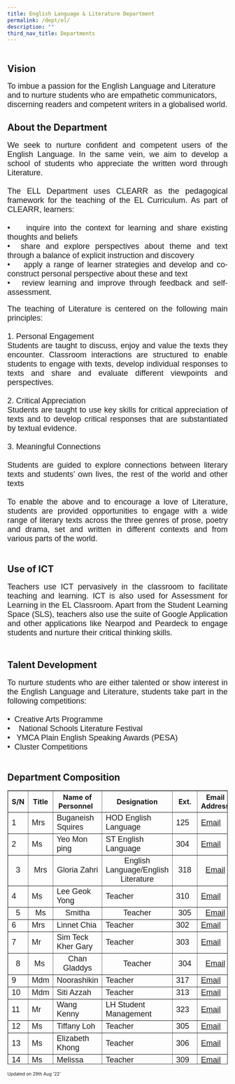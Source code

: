 ```yaml
---
title: English Language & Literature Department
permalink: /dept/el/
description: ""
third_nav_title: Departments
---
```

<div id="_ptoo_block_start" style="font-size:1px;border:1px solid transparent"></div>

<div id="_ptoo_PTOID" class="pageblock_box " style="display:none">
    <div id="_ptod_PTOID" class="ive_editable ive_ptod ive_content"></div>
</div>

  <div id="_ptoo_122530" class="pageblock_box ">
    <h2 id="_ptoh_122530" class="ive_editable ive_ptoh">Vision</h2>
    <div id="_ptod_122530" class="ive_editable ive_ptod ive_content"><font face="arial, sans-serif" size="4">To imbue a passion for the English Language and Literature and to nurture students who are empathetic communicators, discerning readers and competent writers in a globalised world.</font></div>
</div>
  <div id="_ptoo_70145" class="pageblock_box ">
    <h2 id="_ptoh_70145" class="ive_editable ive_ptoh">About the Department</h2>
    <div id="_ptod_70145" class="ive_editable ive_ptod ive_content"><div style="text-align: justify;"><font face="arial, sans-serif" size="4">We seek to nurture confident and competent users of the English Language. In the same vein, we aim to develop a school of students who appreciate the written word through Literature.&nbsp;</font></div><div style="text-align: justify;"><font face="arial, sans-serif" size="4"><br></font></div><div style="text-align: justify;"><font face="arial, sans-serif" size="4">The ELL Department uses CLEARR as the pedagogical framework for the teaching of the EL Curriculum. As part of CLEARR, learners:</font></div><div style="text-align: justify;"><font face="arial, sans-serif" size="4"><br></font></div><div style="text-align: justify;"><font face="arial, sans-serif" size="4">•<span style="white-space:pre">	</span>inquire into the context for learning and share existing thoughts and beliefs</font></div><div style="text-align: justify;"><font face="arial, sans-serif" size="4">•<span style="white-space:pre">	</span>share and explore perspectives about theme and text through a balance of explicit instruction and discovery</font></div><div style="text-align: justify;"><font face="arial, sans-serif" size="4">•<span style="white-space:pre">	</span>apply a range of learner strategies and develop and co-construct personal perspective about these and text&nbsp;</font></div><div style="text-align: justify;"><font face="arial, sans-serif" size="4">•<span style="white-space:pre">	</span>review learning and improve through feedback and self-assessment.</font></div><div><br></div><div><div style="text-align: justify;"><font face="arial, sans-serif" size="4">The teaching of Literature is centered on the following main principles:</font></div><div style="text-align: justify;"><font face="arial, sans-serif" size="4"><br></font></div><div style="text-align: justify;"><font face="arial, sans-serif" size="4">1. Personal Engagement&nbsp;</font></div><div style="text-align: justify;"><font face="arial, sans-serif" size="4">Students are taught to discuss, enjoy and value the texts they encounter. Classroom interactions are structured to enable students to engage with texts, develop individual responses to texts and share and evaluate different viewpoints and perspectives.&nbsp;</font></div><div style="text-align: justify;"><font face="arial, sans-serif" size="4"><br></font></div><div style="text-align: justify;"><font face="arial, sans-serif" size="4">2. Critical Appreciation&nbsp;</font></div><div style="text-align: justify;"><font face="arial, sans-serif" size="4">Students are taught to use key skills for critical appreciation of texts and to develop critical responses that are substantiated by textual evidence.&nbsp;</font></div><div style="text-align: justify;"><font face="arial, sans-serif" size="4"><br></font></div><div style="text-align: justify;"><font face="arial, sans-serif" size="4">3. Meaningful Connections&nbsp;</font></div><div style="text-align: justify;"><font face="arial, sans-serif" size="4"><br></font></div><div style="text-align: justify;"><font face="arial, sans-serif" size="4">Students are guided to explore connections between literary texts and students’ own lives, the rest of the world and other texts</font></div><div style="text-align: justify;"><font face="arial, sans-serif" size="4"><br></font></div><div style="text-align: justify;"><font face="arial, sans-serif" size="4">To enable the above and to encourage a love of Literature, students are provided opportunities to engage with a wide range of literary texts across the three genres of prose, poetry and drama, set and written in different contexts and from various parts of the world.</font></div></div><div><br></div><font face="times new roman, serif" size="4"></font></div>
</div>
  <div id="_ptoo_122531" class="pageblock_box ">
    <h2 id="_ptoh_122531" class="ive_editable ive_ptoh">Use of ICT</h2>
    <div id="_ptod_122531" class="ive_editable ive_ptod ive_content"><div style="text-align: justify;"><span style="background-color: initial;"><font face="arial, sans-serif" style="" size="4">Teachers use ICT pervasively in the classroom to facilitate teaching and learning. ICT is also used for Assessment for Learning in the EL Classroom. Apart from the Student Learning Space (SLS), teachers also use the suite of Google Application and other applications like Nearpod and Peardeck to engage students and nurture their critical thinking skills.</font></span></div><div style="text-align: justify;"><span style="background-color: initial;"><font face="arial, sans-serif" style="" size="4"><br></font></span></div></div>
</div>
  <div id="_ptoo_122533" class="pageblock_box ">
    <h2 id="_ptoh_122533" class="ive_editable ive_ptoh">Talent Development</h2>
    <div id="_ptod_122533" class="ive_editable ive_ptod ive_content"><div style="text-align: justify;"><font face="arial, sans-serif" size="4">To nurture students who are either talented or show interest in the English Language and Literature, students take part in the following competitions:</font></div><div style="text-align: justify;"><font face="arial, sans-serif" size="4"><br></font></div><div style="text-align: justify;"><font face="arial, sans-serif" size="4">•<span style="white-space:pre">	</span>Creative Arts Programme</font></div><div style="text-align: justify;"><font face="arial, sans-serif" size="4">•<span style="white-space:pre">	</span>National Schools Literature Festival</font></div><div style="text-align: justify;"><font face="arial, sans-serif" size="4">•<span style="white-space:pre">	</span>YMCA Plain English Speaking Awards (PESA)</font></div><div style="text-align: justify;"><font face="arial, sans-serif" size="4">•<span style="white-space:pre">	</span>Cluster Competitions</font></div><div><br></div></div>
</div>
  <div id="_ptoo_70151" class="pageblock_box ">
    <h2 id="_ptoh_70151" class="ive_editable ive_ptoh">Department Composition</h2>
    <div id="_ptod_70151" class="ive_editable ive_ptod ive_content"><table border="1" cellspacing="0" cellpadding="2" class="ive_eobj_center iveo_table ives_tab_dark" style="width: 100%; height: 626px;"><tbody><tr><th style="width: 36px;"><strong>S/N</strong></th><th style="width: 50px;"><strong>Title</strong></th><th style="width: 202px;"><strong>Name of Personnel &nbsp;</strong></th><th style="width: 183px;"><strong>Designation</strong></th><th style="width: 40px;"><strong>Ext.</strong></th><th style="width: 97px;"><strong>Email Address</strong></th></tr><tr><td><font face="arial, sans-serif" size="4">1</font></td><td><font face="arial, sans-serif" size="4">Mrs</font></td><td><font face="arial, sans-serif" size="4">Buganeish Squires<br></font></td><td><font face="arial, sans-serif" size="4">HOD English Language<br></font></td><td><font face="arial, sans-serif" size="4">125</font></td><td><a href="mailto:buganeish_squires@schools.gov.sg" target=""><font face="arial, sans-serif" size="4">Email</font></a></td></tr><tr><td><font face="arial, sans-serif" size="4">2</font></td><td><font face="arial, sans-serif" size="4">Ms</font></td><td><font face="arial, sans-serif" size="4">Yeo Mon ping</font></td><td><font face="arial, sans-serif" size="4">ST English Language<br></font></td><td><font face="arial, sans-serif" size="4">304</font></td><td><font face="arial, sans-serif" size="4"><a href="mailto:yeo_mon_ping@schools.gov.sg" target="" style="">Email</a><br></font></td></tr><tr><td style="text-align: center;"><font face="arial, sans-serif" size="4">3</font></td><td style="text-align: center;"><font face="arial, sans-serif" size="4">Mrs</font></td><td style="text-align: center;"><font face="arial, sans-serif" size="4">Gloria Zahri</font></td><td style="text-align: center;"><font face="arial, sans-serif" size="4"><span style="text-align: left;">English Language/English Literature</span><br></font></td><td style="text-align: center;"><font face="arial, sans-serif" size="4">318</font></td><td style="text-align: center;"><font face="arial, sans-serif" size="4"><a href="mailto:gloria_zafirah@schools.gov.sg" target="">Email</a></font></td></tr><tr><td><font face="arial, sans-serif" size="4">4</font></td><td><font face="arial, sans-serif" size="4">Ms</font></td><td><font face="arial, sans-serif" size="4">Lee Geok Yong<br></font></td><td><font face="arial, sans-serif" size="4">Teacher</font></td><td><font face="arial, sans-serif" size="4">310</font></td><td><font face="arial, sans-serif" size="4"><a href="mailto:lee_geok_yong@schools.gov.sg" target="" style="text-align: left;">Email</a><br></font></td></tr><tr><td style="text-align: center;"><font face="arial, sans-serif" size="4">5</font></td><td style="text-align: center;"><font face="arial, sans-serif" size="4">Ms</font></td><td style="text-align: center;"><font face="arial, sans-serif" size="4">Smitha</font></td><td style="text-align: center;"><font face="arial, sans-serif" size="4">Teacher</font></td><td style="text-align: center;"><font face="arial, sans-serif" size="4">305</font></td><td style="text-align: center;"><font face="arial, sans-serif" size="4"><a href="mailto:smitha_nadarajah@schools.gov.sg" target="" style="">Email</a><br></font></td></tr><tr><td><font face="arial, sans-serif" size="4">6</font></td><td><font face="arial, sans-serif" size="4">Mrs</font></td><td><font face="arial, sans-serif" size="4">Linnet Chia</font></td><td><font face="arial, sans-serif" size="4">Teacher</font></td><td><font face="arial, sans-serif" size="4">302</font></td><td><font face="arial, sans-serif" size="4"><a href="mailto:foong_yuen_ling_linnet@schools.gov.sg" target="" style="">Email</a><br></font></td></tr><tr><td><font face="arial, sans-serif" size="4">7</font></td><td><font face="arial, sans-serif" size="4">Mr<br></font></td><td><font face="arial, sans-serif" size="4">Sim Teck Kher Gary<br></font></td><td><font face="arial, sans-serif" size="4">Teacher<br></font></td><td><font face="arial, sans-serif" size="4">303</font></td><td><font face="arial, sans-serif" size="4"><a href="mailto:sim_teck_kher_gary@schools.gov.sg" target="">Email</a><br></font></td></tr><tr><td style="text-align: center;"><font face="arial, sans-serif" size="4">8</font></td><td style="text-align: center;"><font face="arial, sans-serif" size="4">Ms&nbsp;</font></td><td style="text-align: center;"><font face="arial, sans-serif" size="4"><span style="line-height: 16.8667px;"></span>Chan Gladdys</font></td><td style="text-align: center;"><font face="arial, sans-serif" size="4">Teacher</font></td><td style="text-align: center;"><font face="arial, sans-serif" size="4">&nbsp;304&nbsp;</font></td><td style="text-align: center;"><font face="arial, sans-serif" size="4"><a href="mailto:chan_yunru@schools.gov.sg" target="">Email</a></font></td></tr><tr><td><font face="arial, sans-serif" size="4">9</font></td><td><font face="arial, sans-serif" size="4">Mdm<br></font></td><td><font face="arial, sans-serif" size="4">Noorashikin<br></font></td><td><font face="arial, sans-serif" size="4">Teacher<br></font></td><td><font face="arial, sans-serif" size="4">317</font></td><td><font face="arial, sans-serif" size="4"><a href="mailto:noorashikin_mohamed_akram@schools.gov.sg" target="" style="">Email</a><br></font></td></tr><tr><td><font face="arial, sans-serif" size="4">10</font></td><td><font face="arial, sans-serif" size="4">Mdm</font></td><td><font face="arial, sans-serif" size="4">Siti Azzah<br></font></td><td><font face="arial, sans-serif" size="4">Teacher</font></td><td><font face="arial, sans-serif" size="4">313</font></td><td><font face="arial, sans-serif" size="4"><a href="mailto:siti_azzah_salleh@schools.gov.sg" target="" style="">Email</a><br></font></td></tr><tr><td><font face="arial, sans-serif" size="4">11</font></td><td><font face="arial, sans-serif" size="4">Mr</font></td><td><font face="arial, sans-serif" size="4">Wang Kenny</font></td><td><font face="arial, sans-serif" size="4"><span style="text-align: left; background-color: rgb(250, 250, 250);">LH Student Management</span><br></font></td><td><font face="arial, sans-serif" size="4">323</font></td><td><font face="arial, sans-serif" size="4"><a href="mailto:wang_xiang_jun@schools.gov.sg" target="" style="text-decoration-line: underline; text-align: left;">Email</a><br></font></td></tr><tr><td><font face="arial, sans-serif" size="4">12</font></td><td><font face="arial, sans-serif" size="4">Ms</font></td><td><font face="arial, sans-serif" size="4">Tiffany Loh</font></td><td><font face="arial, sans-serif" size="4">Teacher</font></td><td><font face="arial, sans-serif" size="4">305</font></td><td><font face="arial, sans-serif" size="4"><a href="mailto:tiffany_loh_wen_ling@schools.gov.sg" target="" style="text-decoration-line: underline; text-align: left;">Email</a><br></font></td></tr><tr><td><font face="arial, sans-serif" size="4">13</font></td><td><font face="arial, sans-serif" size="4">Ms</font></td><td><font face="arial, sans-serif" size="4">Elizabeth Khong</font></td><td><font face="arial, sans-serif" size="4">Teacher</font></td><td><font face="arial, sans-serif" size="4">306</font></td><td><font face="arial, sans-serif" size="4"><a href="mailto:elizabeth_khong@schools.gov.sg" target="" style="text-align: left;">Email</a><br></font></td></tr><tr><td><font face="arial, sans-serif" size="4">14</font></td><td><font face="arial, sans-serif" size="4">Ms</font></td><td><font face="arial, sans-serif" size="4">Melissa&nbsp;</font></td><td><font face="arial, sans-serif" size="4">Teacher</font></td><td><font face="arial, sans-serif" size="4">309</font></td><td><font face="arial, sans-serif" size="4"><a href="mailto:melissa_anna_rodrigues@schools.gov.sg" target="" style="text-align: left;">Email</a><br></font></td></tr><tr><td><font face="arial, sans-serif" size="4">15</font></td><td><font face="arial, sans-serif" size="4">Mdm</font></td><td><font face="arial, sans-serif" size="4">Yvonne Seah</font></td><td><font face="arial, sans-serif" size="4">Teacher</font></td><td><font face="arial, sans-serif" size="4">302</font></td><td><font face="arial, sans-serif" size="4"><a href="mailto:yvonne_seah_sai_khim@schools.gov.sg" target="" style="text-decoration-line: underline; text-align: left;">Email</a><br></font></td></tr><tr><td style="text-align: center;"><font face="arial, sans-serif" size="4">16</font></td><td style="text-align: center;"><font face="arial, sans-serif" size="4">Mdm</font></td><td style="text-align: center;"><font face="arial, sans-serif" size="4">Ang Nancy</font></td><td style="text-align: center;"><font face="arial, sans-serif" size="4">Teacher</font></td><td style="text-align: center;"><font face="arial, sans-serif" size="4">317</font></td><td style="text-align: center;"><font face="arial, sans-serif" size="4"><a href="mailto:ang_nancy@moe.edu.sg" target="" style="text-align: left;">Email</a><br></font></td></tr><tr><td style="text-align: center;"><font face="arial, sans-serif" size="4">17</font></td><td style="text-align: center;"><font face="arial, sans-serif" size="4">Mdm</font></td><td style="text-align: center;"><font face="arial, sans-serif" size="4">Feng Jiewen</font></td><td style="text-align: center;"><font face="arial, sans-serif" size="4">Teacher</font></td><td style="text-align: center;"><font face="arial, sans-serif" size="4">318</font></td><td style="text-align: center;"><font face="arial, sans-serif" size="4"><a href="mailto:Feng_jiewen@schools.gov.sg" target="" style="text-align: left;">Email</a><br></font></td></tr><tr><td><font face="arial, sans-serif" size="4">18</font></td><td><font face="arial, sans-serif" size="4">Mr</font></td><td><font face="arial, sans-serif" size="4">Jeffery Chua</font></td><td><font face="arial, sans-serif" size="4">Teacher</font></td><td><font face="arial, sans-serif" size="4">318</font></td><td><font face="arial, sans-serif" size="4"><a href="mailto:Chua_tze_kee_jeffery@schools.gov.sg" target="" style="text-align: left;">Email</a><br></font></td></tr><tr><td><font face="arial, sans-serif" size="4">19</font></td><td><font face="arial, sans-serif" size="4">Ms</font></td><td><font face="arial, sans-serif" size="4">Nicole Seow</font></td><td><font face="arial, sans-serif" size="4">Teacher</font></td><td><font face="arial, sans-serif" size="4">317</font></td><td><a href="mailto:nicole_seow_neng_ke@schools.gov.sg" target="" style="text-decoration-line: underline; text-align: left;"><font face="arial, sans-serif" style="" size="4">Email</font></a><br></td></tr></tbody></table><font size="1">Updated on 29th Aug '22'</font><br></div>
</div>
          </div>